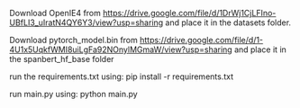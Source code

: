 Download OpenIE4 from https://drive.google.com/file/d/1DrWj1CjLFIno-UBfLI3_uIratN4QY6Y3/view?usp=sharing and place it in the datasets folder.

Download pytorch_model.bin from https://drive.google.com/file/d/1-4U1x5UqkfWMI8uiLgFa92NOnylMGmaW/view?usp=sharing and place it in the spanbert_hf_base folder

run the requirements.txt using: pip install -r requirements.txt

run main.py using: python main.py


